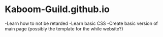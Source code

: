 Kaboom-Guild.github.io
======================

-Learn how to not be retarded
-Learn basic CSS
-Create basic version of main page (possibly the template for the while website?)
